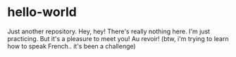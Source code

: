 # hello-world
Just another repository.
Hey, hey! 
There's really nothing here. I'm just practicing. But it's a pleasure to meet you!
Au revoir! (btw, i'm trying to learn how to speak French.. it's been a challenge)
